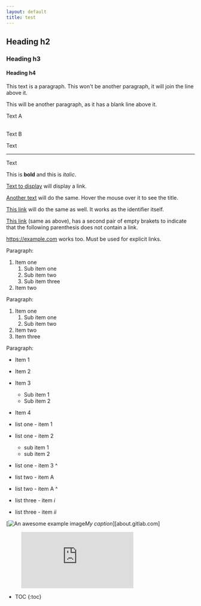 ```yaml
---
layout: default
title: test
---
```


## Heading h2

### Heading h3

#### Heading h4

This text is a paragraph.
This won't be another paragraph, it will join the line above it.

This will be another paragraph, as it has a blank line above it.

Text A
<!-- blank line -->
<br>
<!-- blank line -->
Text B

Text
<!-- blank line -->
----
<!-- blank line -->
Text

This is **bold** and this is _italic_.

[Text to display][identifier] will display a link.

[Another text][another-identifier] will do the same. Hover the mouse over it to see the title.

[This link] will do the same as well. It works as the identifier itself.

[This link][] (same as above), has a second pair of empty brakets to indicate that the following parenthesis does not contain a link.

<https://example.com> works too. Must be used for explicit links.

<!-- Identifiers, in alphabetical order -->

[another-identifier]: https://example.com "This example has a title"
[identifier]: http://example1.com
[this link]: http://example2.com

Paragraph:

1. Item one
   1. Sub item one
   2. Sub item two
   3. Sub item three
2. Item two

Paragraph:

1. Item one
   1. Sub item one
   1. Sub item two
1. Item two
1. Item three

Paragraph:

- Item 1
- Item 2
- Item 3
   - Sub item 1
   - Sub item 2
- Item 4

- list one - item 1
- list one - item 2
   - sub item 1
   - sub item 2
- list one - item 3
^
- list two - item A
- list two - item A
^
- list three - item _i_
- list three - item _ii_

[![An awesome example image](/images/path/to/folder/image.png "Hello World")*My caption*][about.gitlab.com]

<!-- blank line -->
<figure class="video_container">
  <iframe src="https://www.youtube.com/embed/enMumwvLAug" frameborder="0" allowfullscreen="true"> </iframe>
</figure>
<!-- blank line -->

- TOC
{:toc}